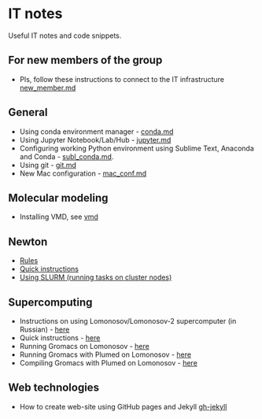 # IT notes
Useful IT notes and code snippets.

## For new members of the group
- Pls, follow these instructions to connect to the IT infrastructure [new_member.md](new_member.md)

## General
- Using conda environment manager - [conda.md](conda.md)
- Using Jupyter Notebook/Lab/Hub - [jupyter.md](jupyter.md)
- Configuring working Python environment using Sublime Text, Anaconda and Conda - [subl_conda.md](subl_conda.md).
- Using git - [git.md](git.md)
- New Mac configuration - [mac_conf.md](mac_conf.md)

## Molecular modeling
- Installing VMD, see [vmd](vmd)

## Newton
- [Rules](newton_rules.md)
- [Quick instructions](newton_cheatsheet.md)
- [Using SLURM (running tasks on cluster nodes)](slurm_cheatcheet.md)

## Supercomputing
- Instructions on using Lomonosov/Lomonosov-2 supercomputer (in Russian) - [here](lomonosov.md)
- Quick instructions - [here](lomo_quick.md)
- Running Gromacs on Lomonosov - [here](gmx_lomo.md)
- Running Gromacs with Plumed on Lomonosov - [here](gmx_lomo_plumed.md)
- Compiling Gromacs with Plumed on Lomonosov - [here](gmx_compile_lomo_plumed.md)

## Web technologies
- How to create web-site using GitHub pages and Jekyll [gh-jekyll](gh-jekyll.md)
